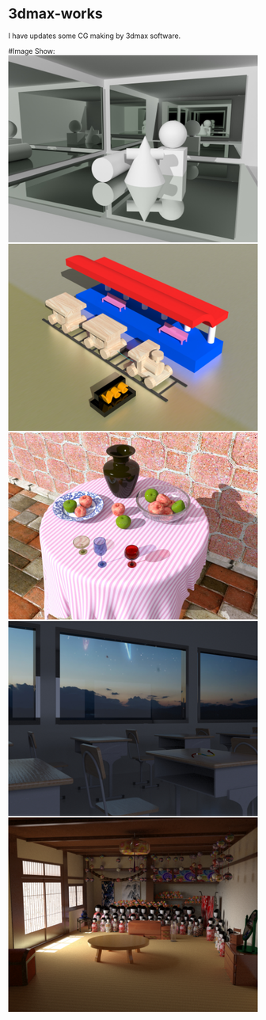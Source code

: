 # 3dmax-works
I have  updates some CG making by 3dmax software.

#Image Show:  
![image](https://github.com/ChengGongXTU/3dmax-works/blob/master/1_%E5%87%A0%E4%BD%95%E6%A8%A1%E5%9E%8B.jpg)
![image](https://github.com/ChengGongXTU/3dmax-works/blob/master/2_%E5%B0%8F%E7%81%AB%E8%BD%A6.jpg)
![image](https://github.com/ChengGongXTU/3dmax-works/blob/master/3_%E9%9D%99%E7%89%A9%E5%9C%BA%E6%99%AF.jpg)
![image](https://github.com/ChengGongXTU/3dmax-works/blob/master/4_%E6%A1%8C%E6%A4%85.jpg)
![image](https://github.com/ChengGongXTU/3dmax-works/blob/master/zuoye5beifen.jpg)
